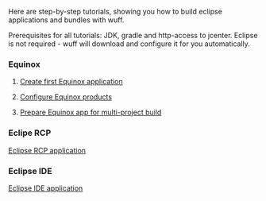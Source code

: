 Here are step-by-step tutorials, showing you how to build eclipse applications and bundles with wuff.

Prerequisites for all tutorials: JDK, gradle and http-access to jcenter. Eclipse is not required - wuff will download and configure it for you automatically.

### Equinox

1. [Create first Equinox application](Create-first-Equinox-application)

2. [Configure Equinox products](Configure-Equinox-products)

3. [Prepare Equinox app for multi-project build](Prepare-Equinox-app-for-multiproject-build)

### Eclipe RCP

[Eclipse RCP application](Eclipse-RCP-application)

### Eclipse IDE

[Eclipse IDE application](Eclipse-IDE-application)

